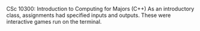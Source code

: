 CSc 10300: Introduction to Computing for Majors (C++)
As an introductory class, assignments had specified inputs and outputs. These were interactive games run on the terminal.
